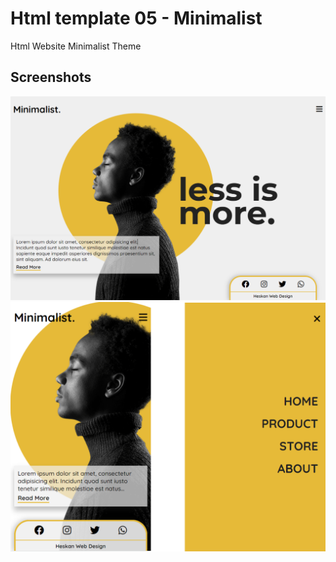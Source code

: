 # Html template 05 - Minimalist
Html Website Minimalist Theme

## Screenshots
![Minimalist](https://github.com/huseyineskan/html-template-04-minimalist/blob/main/assets/img/pc.png)
![Minimalist](https://github.com/huseyineskan/html-template-04-minimalist/blob/main/assets/img/mobile.png)